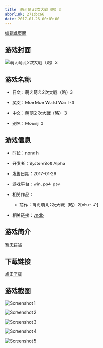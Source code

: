 ```yaml
---
title: 萌え萌え2次大戦（略）3
abbrlink: 271bbc66
date: 2017-01-26 00:00:00
---
```

[编辑此页面](https://github.com/ACG-3/ADV3-source/blob/main/source/_posts/games/%E8%90%8C%E3%81%88%E8%90%8C%E3%81%882%E6%AC%A1%E5%A4%A7%E6%88%A6%EF%BC%88%E7%95%A5%EF%BC%893.md)

## 游戏封面

![萌え萌え2次大戦（略）3](https://pan.timero.xyz/d/onedrive/img_lib_001/%E8%90%8C%E3%81%88%E8%90%8C%E3%81%882%E6%AC%A1%E5%A4%A7%E6%88%A6%EF%BC%88%E7%95%A5%EF%BC%893_cover.avif)


## 游戏名称

- 日文：萌え萌え2次大戦（略）3
- 英文：Moe Moe World War II-3
- 中文：萌萌２次大戰（略）３

- 别名：Moeniji 3


## 游戏信息

- 时长：none h
- 开发者：SystemSoft Alpha
- 发售日期：2017-01-26
- 游戏平台：win, ps4, psv
- 相关作品：
   - 前作：萌え萌え2次大戦（略）2[chu～♪]

- 相关链接：[vndb](https://vndb.org/v23492)


## 游戏简介

暂无描述


## 下载链接

[点击下载](https://pan.timero.xyz/onedrive/adv_lib_001/%E8%90%8C%E3%81%88%E8%90%8C%E3%81%882%E6%AC%A1%E5%A4%A7%E6%88%A6%EF%BC%88%E7%95%A5%EF%BC%893)


## 游戏截图


![Screenshot 1](https://pan.timero.xyz/d/onedrive/img_lib_001/%E8%90%8C%E3%81%88%E8%90%8C%E3%81%882%E6%AC%A1%E5%A4%A7%E6%88%A6%EF%BC%88%E7%95%A5%EF%BC%893_Screenshot_1.avif)

![Screenshot 2](https://pan.timero.xyz/d/onedrive/img_lib_001/%E8%90%8C%E3%81%88%E8%90%8C%E3%81%882%E6%AC%A1%E5%A4%A7%E6%88%A6%EF%BC%88%E7%95%A5%EF%BC%893_Screenshot_2.avif)

![Screenshot 3](https://pan.timero.xyz/d/onedrive/img_lib_001/%E8%90%8C%E3%81%88%E8%90%8C%E3%81%882%E6%AC%A1%E5%A4%A7%E6%88%A6%EF%BC%88%E7%95%A5%EF%BC%893_Screenshot_3.avif)

![Screenshot 4](https://pan.timero.xyz/d/onedrive/img_lib_001/%E8%90%8C%E3%81%88%E8%90%8C%E3%81%882%E6%AC%A1%E5%A4%A7%E6%88%A6%EF%BC%88%E7%95%A5%EF%BC%893_Screenshot_4.avif)

![Screenshot 5](https://pan.timero.xyz/d/onedrive/img_lib_001/%E8%90%8C%E3%81%88%E8%90%8C%E3%81%882%E6%AC%A1%E5%A4%A7%E6%88%A6%EF%BC%88%E7%95%A5%EF%BC%893_Screenshot_5.avif)

